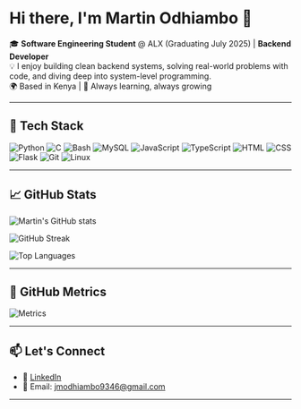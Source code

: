 # Hi there, I'm Martin Odhiambo 👋

🎓 **Software Engineering Student** @ ALX (Graduating July 2025) | **Backend Developer**  
💡 I enjoy building clean backend systems, solving real-world problems with code, and diving deep into system-level programming.  
🌍 Based in Kenya | 🧠 Always learning, always growing

---

## 💼 Tech Stack
![Python](https://img.shields.io/badge/-Python-333?style=flat&logo=python)
![C](https://img.shields.io/badge/-C-333?style=flat&logo=c)
![Bash](https://img.shields.io/badge/-Bash-333?style=flat&logo=gnu-bash)
![MySQL](https://img.shields.io/badge/-MySQL-333?style=flat&logo=mysql)
![JavaScript](https://img.shields.io/badge/-JavaScript-333?style=flat&logo=javascript)
![TypeScript](https://img.shields.io/badge/-TypeScript-333?style=flat&logo=typescript)
![HTML](https://img.shields.io/badge/-HTML-333?style=flat&logo=html5)
![CSS](https://img.shields.io/badge/-CSS-333?style=flat&logo=css3)
![Flask](https://img.shields.io/badge/-Flask-333?style=flat&logo=flask)
![Git](https://img.shields.io/badge/-Git-333?style=flat&logo=git)
![Linux](https://img.shields.io/badge/-Linux-333?style=flat&logo=linux)

---

## 📈 GitHub Stats

![Martin's GitHub stats](https://github-readme-stats.vercel.app/api?username=jmodhiambo&show_icons=true&theme=github_dark&count_private=true)

![GitHub Streak](https://streak-stats.demolab.com?user=jmodhiambo&theme=github-dark&hide_border=false)

![Top Languages](https://github-readme-stats.vercel.app/api/top-langs/?username=jmodhiambo&layout=compact&theme=github_dark)

---

## 🧮 GitHub Metrics

![Metrics](https://github.com/Jmodhiambo/Jmodhiambo/blob/generated/github-metrics.svg)

---

## 📫 Let's Connect

- 💼 [LinkedIn](https://www.linkedin.com/in/martin-odhiambo-13b04817b/)
- 📧 Email: [jmodhiambo9346@gmail.com](mailto:jmodhiambo9346@gmail.com)

---
